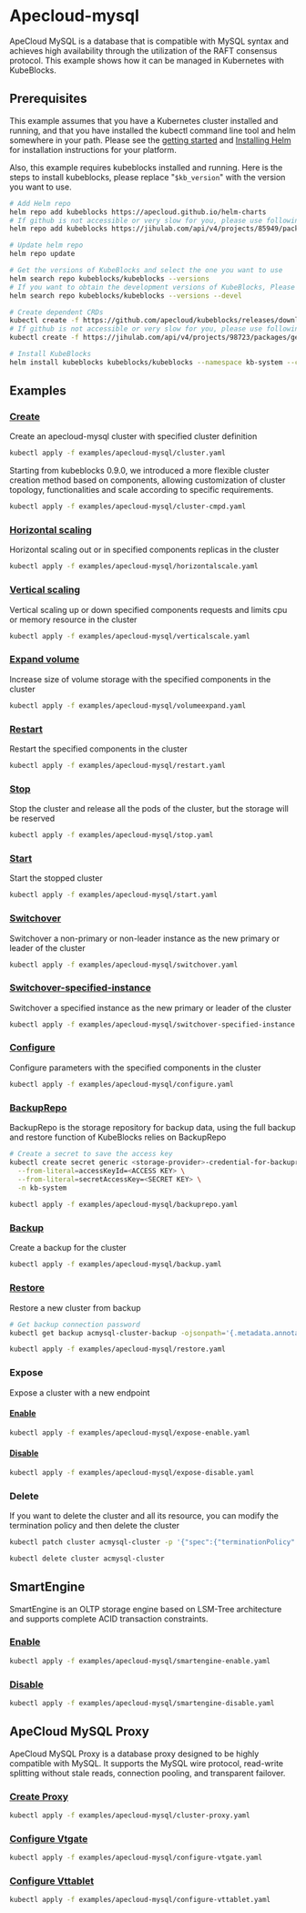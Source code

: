 # Apecloud-mysql

ApeCloud MySQL is a database that is compatible with MySQL syntax and achieves high availability through the utilization of the RAFT consensus protocol. This example shows how it can be managed in Kubernetes with KubeBlocks.

## Prerequisites

This example assumes that you have a Kubernetes cluster installed and running, and that you have installed the kubectl command line tool and helm somewhere in your path. Please see the [getting started](https://kubernetes.io/docs/setup/)  and [Installing Helm](https://helm.sh/docs/intro/install/) for installation instructions for your platform. 

Also, this example requires kubeblocks installed and running. Here is the steps to install kubeblocks, please replace "`$kb_version`" with the version you want to use.
```bash
# Add Helm repo 
helm repo add kubeblocks https://apecloud.github.io/helm-charts
# If github is not accessible or very slow for you, please use following repo instead
helm repo add kubeblocks https://jihulab.com/api/v4/projects/85949/packages/helm/stable

# Update helm repo
helm repo update

# Get the versions of KubeBlocks and select the one you want to use
helm search repo kubeblocks/kubeblocks --versions
# If you want to obtain the development versions of KubeBlocks, Please add the '--devel' parameter as the following command
helm search repo kubeblocks/kubeblocks --versions --devel

# Create dependent CRDs
kubectl create -f https://github.com/apecloud/kubeblocks/releases/download/v$kb_version/kubeblocks_crds.yaml
# If github is not accessible or very slow for you, please use following command instead
kubectl create -f https://jihulab.com/api/v4/projects/98723/packages/generic/kubeblocks/v$kb_version/kubeblocks_crds.yaml

# Install KubeBlocks
helm install kubeblocks kubeblocks/kubeblocks --namespace kb-system --create-namespace --version="$kb_version"
```
 

## Examples

### [Create](cluster.yaml) 
Create an apecloud-mysql cluster with specified cluster definition 
```bash
kubectl apply -f examples/apecloud-mysql/cluster.yaml
```
Starting from kubeblocks 0.9.0, we introduced a more flexible cluster creation method based on components, allowing customization of cluster topology, functionalities and scale according to specific requirements.
```bash
kubectl apply -f examples/apecloud-mysql/cluster-cmpd.yaml
```
### [Horizontal scaling](horizontalscale.yaml)
Horizontal scaling out or in specified components replicas in the cluster
```bash
kubectl apply -f examples/apecloud-mysql/horizontalscale.yaml
```

### [Vertical scaling](verticalscale.yaml)
Vertical scaling up or down specified components requests and limits cpu or memory resource in the cluster
```bash
kubectl apply -f examples/apecloud-mysql/verticalscale.yaml
```

### [Expand volume](volumeexpand.yaml)
Increase size of volume storage with the specified components in the cluster
```bash
kubectl apply -f examples/apecloud-mysql/volumeexpand.yaml
```

### [Restart](restart.yaml)
Restart the specified components in the cluster
```bash
kubectl apply -f examples/apecloud-mysql/restart.yaml
```

### [Stop](stop.yaml)
Stop the cluster and release all the pods of the cluster, but the storage will be reserved
```bash
kubectl apply -f examples/apecloud-mysql/stop.yaml
```

### [Start](start.yaml)
Start the stopped cluster
```bash
kubectl apply -f examples/apecloud-mysql/start.yaml
```

### [Switchover](switchover.yaml)
Switchover a non-primary or non-leader instance as the new primary or leader of the cluster
```bash
kubectl apply -f examples/apecloud-mysql/switchover.yaml
```

### [Switchover-specified-instance](switchover-specified-instance.yaml)
Switchover a specified instance as the new primary or leader of the cluster
```bash
kubectl apply -f examples/apecloud-mysql/switchover-specified-instance.yaml
```

### [Configure](configure.yaml)
Configure parameters with the specified components in the cluster
```bash
kubectl apply -f examples/apecloud-mysql/configure.yaml
```

### [BackupRepo](backuprepo.yaml)
BackupRepo is the storage repository for backup data, using the full backup and restore function of KubeBlocks relies on BackupRepo
```bash
# Create a secret to save the access key
kubectl create secret generic <storage-provider>-credential-for-backuprepo\
  --from-literal=accessKeyId=<ACCESS KEY> \
  --from-literal=secretAccessKey=<SECRET KEY> \
  -n kb-system 
  
kubectl apply -f examples/apecloud-mysql/backuprepo.yaml
```

### [Backup](backup.yaml)
Create a backup for the cluster
```bash
kubectl apply -f examples/apecloud-mysql/backup.yaml
```

### [Restore](restore.yaml)
Restore a new cluster from backup
```bash
# Get backup connection password
kubectl get backup acmysql-cluster-backup -ojsonpath='{.metadata.annotations.dataprotection\.kubeblocks\.io\/connection-password}' -n default

kubectl apply -f examples/apecloud-mysql/restore.yaml
```

### Expose
Expose a cluster with a new endpoint
#### [Enable](expose-enable.yaml)
```bash
kubectl apply -f examples/apecloud-mysql/expose-enable.yaml
```
#### [Disable](expose-disable.yaml)
```bash
kubectl apply -f examples/apecloud-mysql/expose-disable.yaml
```

### Delete
If you want to delete the cluster and all its resource, you can modify the termination policy and then delete the cluster
```bash
kubectl patch cluster acmysql-cluster -p '{"spec":{"terminationPolicy":"WipeOut"}}' --type="merge"

kubectl delete cluster acmysql-cluster
```

## SmartEngine

SmartEngine is an OLTP storage engine based on LSM-Tree architecture and supports complete ACID transaction constraints.

### [Enable](smartengine-enable.yaml)

```bash
kubectl apply -f examples/apecloud-mysql/smartengine-enable.yaml
```

### [Disable](smartengine-disable.yaml)

```bash
kubectl apply -f examples/apecloud-mysql/smartengine-disable.yaml
```

## ApeCloud MySQL Proxy

ApeCloud MySQL Proxy is a database proxy designed to be highly compatible with MySQL.
It supports the MySQL wire protocol, read-write splitting without stale reads, connection pooling, and transparent failover.

### [Create Proxy](cluster-proxy.yaml)
```bash
kubectl apply -f examples/apecloud-mysql/cluster-proxy.yaml
```

### [Configure Vtgate](configure-vtgate.yaml)
```bash
kubectl apply -f examples/apecloud-mysql/configure-vtgate.yaml
```

### [Configure Vttablet](configure-vttablet.yaml)
```bash
kubectl apply -f examples/apecloud-mysql/configure-vttablet.yaml
```
